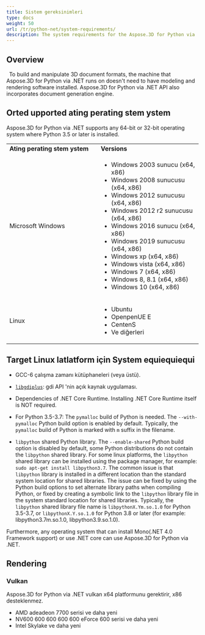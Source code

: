 ```yaml
---
title: Sistem gereksinimleri
type: docs
weight: 50
url: /tr/python-net/system-requirements/
description: The system requirements for the Aspose.3D for Python via .NET.
---
```

##  **Overview**
` `To build and manipulate 3D document formats, the machine that Aspose.3D for Python via .NET runs on doesn't need to have modeling and rendering software installed. Aspose.3D for Python via .NET API also incorporates document generation engine.
##  **Orted upported ating perating stem ystem**
Aspose.3D for Python via .NET supports any 64-bit or 32-bit operating system where Python 3.5 or later is installed.

<table>  
    <tr>
        <td style="font-weight: bold; width:400px">Ating perating stem ystem</td>
        <td style="font-weight: bold; width:400px">Versions</td>
    </tr>
    <tr>
        <td>Microsoft Windows</td>
        <td>
            <ul>
                <li>Windows 2003 sunucu (x64, x86)</li>
                <li>Windows 2008 sunucusu (x64, x86)</li>
                <li>Windows 2012 sunucusu (x64, x86)</li>
                <li>Windows 2012 r2 sunucusu (x64, x86)</li>
                <li>Windows 2016 sunucu (x64, x86)</li>
                <li>Windows 2019 sunucusu (x64, x86)</li>
                <li>Windows xp (x64, x86)</li>
                <li>Windows vista (x64, x86)</li>
                <li>Windows 7 (x64, x86)</li>
                <li>Windows 8, 8.1 (x64, x86)</li>
                <li>Windows 10 (x64, x86)</li>
            </ul>
        </td>
    </tr>
    <tr>
        <td>Linux</td>
        <td>
            <ul>
                <li>Ubuntu</li>
                <li>OpenpenUE E</li>
                <li>CentenS</li>
                <li>Ve diğerleri</li>
            </ul>
        </td>
    </tr>
</table>


## Target Linux latlatform için System equiequiequi

- GCC-6 çalışma zamanı kütüphaneleri (veya üstü).
  
- [`libgdiplus`](https://github.com/mono/libgdiplus): gdi API 'nin açık kaynak uygulaması.

- Dependencies of .NET Core Runtime. Installing .NET Core Runtime itself is NOT required.

- For Python 3.5-3.7: The `pymalloc` build of Python is needed. The `--with-pymalloc` Python build option is enabled by default. Typically, the `pymalloc` build of Python is marked with `m` suffix in the filename.

- `libpython` shared Python library. The `--enable-shared` Python build option is disabled by default, some Python distributions do not contain the `libpython` shared library. For some linux platforms, the `libpython` shared library can be installed using the package manager, for example: `sudo apt-get install libpython3.7`. The common issue is that `libpython` library is installed in a different location than the standard system location for shared libraries. The issue can be fixed by using the Python build options to set alternate library paths when compiling Python, or fixed by creating a symbolic link to the `libpython` library file in the system standard location for shared libraries. Typically, the `libpython` shared library file name is `libpythonX.Ym.so.1.0` for Python 3.5-3.7, or `libpythonX.Y.so.1.0` for Python 3.8 or later (for example: libpython3.7m.so.1.0, libpython3.9.so.1.0).



Furthermore, any operating system that can install Mono(.NET 4.0 Framework support) or use .NET core can use Aspose.3D for Python via .NET.
##  **Rendering**
###  **Vulkan**
Aspose.3D for Python via .NET vulkan x64 platformunu gerektirir, x86 desteklenmez.

- AMD adeadeon 7700 serisi ve daha yeni
- NV600 600 600 600 600 eForce 600 serisi ve daha yeni
- Intel Skylake ve daha yeni
